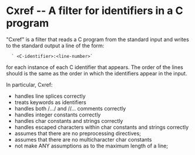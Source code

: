 # Cxref -- A filter for identifiers in a C program

"Cxref" is a filter that reads a C program from the standard input and
writes to the standard output a line of the form:

      ` <C-identifier>:<line-number>`

for each instance of each C identifier that appears.  The order of the lines
should is the same as the order in which the identifiers appear in the input.

In particular, Cxref:
* handles line splices correctly
* treats keywords as identifiers
* handles both /*...*/ and //... comments correctly
* handles integer constants correctly
* handles char constants and strings correctly
* handles escaped characters within char constants and strings correctly
* assumes that there are no preprocessing directives;
* assumes that there are no multicharacter char constants
* not make ANY assumptions as to the maximum length of a line;

